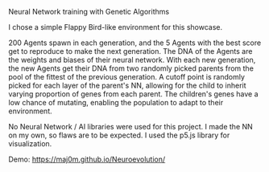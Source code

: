 Neural Network training with Genetic Algorithms

I chose a simple Flappy Bird-like environment for this showcase.

200 Agents spawn in each generation, and the 5 Agents with the best score get to reproduce to make the next generation.
The DNA of the Agents are the weights and biases of their neural network.
With each new generation, the new Agents get their DNA from two randomly picked parents from the pool of the fittest of the previous generation.
A cutoff point is randomly picked for each layer of the parent's NN, allowing for the child to inherit varying proportion of genes from each parent.
The children's genes have a low chance of mutating, enabling the population to adapt to their environment.

No Neural Network / AI libraries were used for this project. I made the NN on my own, so flaws are to be expected.
I used the p5.js library for visualization.

Demo: https://maj0m.github.io/Neuroevolution/
